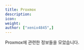 ```yaml
---
title: Proxmox
description: 
icon:
weight:
author: ["xenix4845",]
---
```


Proxmox에 관련한 정보들을 모았습니다. 